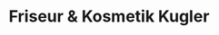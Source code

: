 ---
title: "Friseur & Kosmetik Kugler"
url: /goerlitz/friseur-und-kosmetik-kugler/
shop: Friseur
---